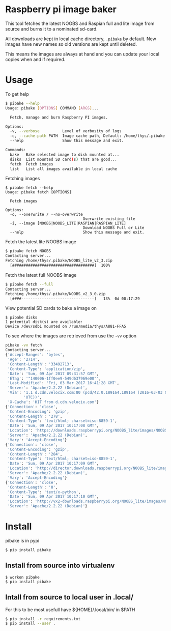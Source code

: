 # Raspberry pi image baker

This tool fetches the latest NOOBS and Raspian full and lite image from source
and burns it to a nominated sd-card.

All downloads are kept in local cache directory, `.pibake` by default.
New images have new names so old versions are kept until deleted.

This means the images are always at hand and you can update your local copies
when and if required.


# Usage

To get help

``` bash
$ pibake --help
Usage: pibake [OPTIONS] COMMAND [ARGS]...

  Fetch, manage and burn Raspberry PI images.

Options:
  -v, --verbose          Level of verbosity of logs
  -c, --cache-path PATH  Image cache path, Default: /home/thys/.pibake
  --help                 Show this message and exit.

Commands:
  bake   Bake selected image to disk mounted at...
  disks  List mounted SD card(s) that are good...
  fetch  Fetch images
  list   List all images available in local cache

```


Fetching images

```
$ pibake fetch --help
Usage: pibake fetch [OPTIONS]

  Fetch images

Options:
  -o, --overwrite / --no-overwrite
                                  Overwrite existing file
  -i, --image [NOOBS|NOOBS_LITE|RASPIAN|RASPIAN_LITE]
                                  Download NOOBS Full or Lite
  --help                          Show this message and exit.

```


Fetch the latest lite NOOBS image

``` bash
$ pibake fetch NOOBS
Contacting server...
Fetching /home/thys/.pibake/NOOBS_lite_v2_3.zip
  [####################################]  100%

```

Fetch the latest full NOOBS image

``` bash
$ pibake fetch --full
Contacting server...
Fetching /home/thys/.pibake/NOOBS_v2_3_0.zip
  [####--------------------------------]   13%  0d 00:17:29
```

View potential SD cards to bake a image on

```
$ pibake disks
1 potential disk(s) are available:
Device /dev/sdb1 mounted on /run/media/thys/A881-FFA5
```


To see where the images are retrieved from use the `-vv` option


``` bash
pibake -vv fetch
Contacting server...
{'Accept-Ranges': 'bytes',
 'Age': '2714',
 'Content-Length': '33492713',
 'Content-Type': 'application/zip',
 'Date': 'Sun, 09 Apr 2017 09:31:57 GMT',
 'ETag': '"140006-1ff0ee9-549d637969e00"',
 'Last-Modified': 'Fri, 03 Mar 2017 16:41:28 GMT',
 'Server': 'Apache/2.2.22 (Debian)',
 'Via': '1.1 d.cdn.velocix.com:80 (pcd/42.0.189164.189164 (2016-03-03 08:58:06 '
        'UTC))',
 'X-Cache': 'HIT from d.cdn.velocix.com'}
{'Connection': 'close',
 'Content-Encoding': 'gzip',
 'Content-Length': '278',
 'Content-Type': 'text/html; charset=iso-8859-1',
 'Date': 'Sun, 09 Apr 2017 10:17:08 GMT',
 'Location': 'https://downloads.raspberrypi.org/NOOBS_lite/images/NOOBS_lite-2017-03-03/NOOBS_lite_v2_3.zip',
 'Server': 'Apache/2.2.22 (Debian)',
 'Vary': 'Accept-Encoding'}
{'Connection': 'close',
 'Content-Encoding': 'gzip',
 'Content-Length': '284',
 'Content-Type': 'text/html; charset=iso-8859-1',
 'Date': 'Sun, 09 Apr 2017 10:17:09 GMT',
 'Location': 'http://director.downloads.raspberrypi.org/NOOBS_lite/images/NOOBS_lite-2017-03-03/NOOBS_lite_v2_3.zip',
 'Server': 'Apache/2.2.22 (Debian)',
 'Vary': 'Accept-Encoding'}
{'Connection': 'close',
 'Content-Length': '0',
 'Content-Type': 'text/x-python',
 'Date': 'Sun, 09 Apr 2017 10:17:10 GMT',
 'Location': 'http://vx2-downloads.raspberrypi.org/NOOBS_lite/images/NOOBS_lite-2017-03-03/NOOBS_lite_v2_3.zip',
 'Server': 'Apache/2.2.22 (Debian)'}
```

# Install

pibake is in pypi


```
$ pip install pibake
```


## Install from source into virtualenv

```
$ workon pibake
$ pip install pibake
```


## Intall from source to local user in .local/

For this to be most usefull have ${HOME}/.local/bin/ in $PATH

``` bash
$ pip install -r requirements.txt
$ pip install --user .
```

